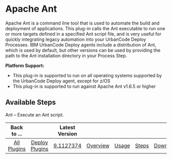 
Apache Ant
==========


Apache Ant is a command line tool that is used to automate the build and deployment of applications. This plug-in calls the Ant executable to run one or more targets defined in a specified Ant script file, and is very useful for quickly integrating legacy automation into your UrbanCode Deploy Processes. IBM UrbanCode Deploy agents include a distribution of Ant, which is used by default, but other versions can be used by providing the path to the Ant installation directory in your Process Step.


**Platform Support:**


* This plug-in is supported to run on all operating systems supported by the UrbanCode Deploy agent, except for z/OS
* This plug-in is supported to run against Apache Ant v1.6.5 or higher



Available Steps
---------------


Ant – Execute an Ant script.





|Back to ...||Latest Version|||||
| :---: | :---: | :---: | :---: | :---: | :---: | :---: |
|[All Plugins](../../index.md)|[Deploy Plugins](../README.md)|[9.1127374](https://raw.githubusercontent.com/UrbanCode/IBM-UCD-PLUGINS/main/files/Ant/ucd-Ant-9.1127374.zip)|[Overview](overview.md)|[Usage](usage.md)|[Steps](steps.md)|[Downloads](downloads.md)|
